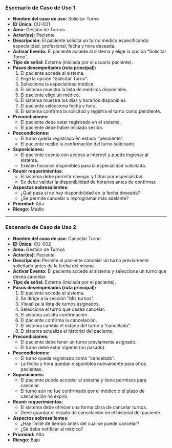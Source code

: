 ### Escenario de Caso de Uso 1

- **Nombre del caso de uso:** Solicitar Turno  
- **ID Única:** CU-001  
- **Área:** Gestión de Turnos  
- **Actor(es):** Paciente  
- **Descripción:** El paciente solicita un turno médico especificando especialidad, profesional, fecha y hora deseada.  
- **Activar Evento:** El paciente accede al sistema y elige la opción “Solicitar Turno”.  
- **Tipo de señal:** Externa (iniciada por el usuario paciente).  
- **Pasos desempeñados (ruta principal):**
  1. El paciente accede al sistema.  
  2. Elige la opción "Solicitar Turno".  
  3. Selecciona la especialidad médica.  
  4. El sistema muestra la lista de médicos disponibles.  
  5. El paciente elige un médico.  
  6. El sistema muestra los días y horarios disponibles.  
  7. El paciente selecciona fecha y hora.  
  8. El sistema confirma la solicitud y registra el turno como pendiente.  
- **Precondiciones:**
  - El paciente debe estar registrado en el sistema.  
  - El paciente debe haber iniciado sesión.  
- **Poscondiciones:**
  - El turno queda registrado en estado “pendiente”.  
  - El paciente recibe la confirmación del turno solicitado.  
- **Suposiciones:**
  - El paciente cuenta con acceso a internet y puede ingresar al sistema.  
  - Existen horarios disponibles para la especialidad solicitada.  
- **Reunir requerimientos:**
  - El sistema debe permitir navegar y filtrar por especialidad.  
  - Se debe validar la disponibilidad de horarios antes de confirmar.  
- **Aspectos sobresalientes:**
  - ¿Qué pasa si no hay disponibilidad en la fecha deseada?  
  - ¿Se permite cancelar o reprogramar más adelante?  
- **Prioridad:** Alta  
- **Riesgo:** Medio

---

### Escenario de Caso de Uso 2

- **Nombre del caso de uso:** Cancelar Turno  
- **ID Única:** CU-002  
- **Área:** Gestión de Turnos  
- **Actor(es):** Paciente  
- **Descripción:** Permite al paciente cancelar un turno previamente solicitado antes de la fecha del mismo.  
- **Activar Evento:** El paciente accede al sistema y selecciona un turno que desea cancelar.  
- **Tipo de señal:** Externa (iniciada por el paciente).  
- **Pasos desempeñados (ruta principal):**
  1. El paciente accede al sistema.  
  2. Se dirige a la sección "Mis turnos".  
  3. Visualiza la lista de turnos asignados.  
  4. Selecciona el turno que desea cancelar.  
  5. El sistema solicita confirmación.  
  6. El paciente confirma la cancelación.  
  7. El sistema cambia el estado del turno a “cancelado”.  
  8. El sistema actualiza el historial del paciente.  
- **Precondiciones:**
  - El paciente debe tener un turno previamente asignado.  
  - El turno debe estar vigente (no pasado).  
- **Poscondiciones:**
  - El turno queda registrado como “cancelado”.  
  - La fecha y hora quedan disponibles nuevamente para otros pacientes.  
- **Suposiciones:**
  - El paciente puede acceder al sistema y tiene permisos para cancelar.  
  - El turno aún no fue confirmado por el médico o el plazo de cancelación no expiró.  
- **Reunir requerimientos:**
  - El sistema debe ofrecer una forma clara de cancelar turnos.  
  - Debe guardar el estado de cancelación en el historial del paciente.  
- **Aspectos sobresalientes:**
  - ¿Hay límite de tiempo antes del cual se puede cancelar?  
  - ¿Se debe notificar al médico?  
- **Prioridad:** Alta  
- **Riesgo:** Bajo

